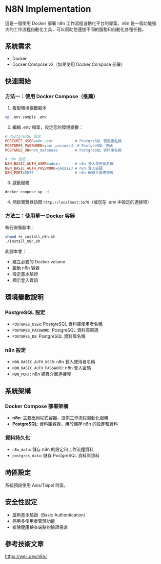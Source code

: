 # N8N Implementation

這是一個使用 Docker 部署 n8n 工作流程自動化平台的專案。n8n 是一個功能強大的工作流程自動化工具，可以幫助您連接不同的服務和自動化各種任務。

## 系統需求

- Docker
- Docker Compose v2（如果使用 Docker Compose 部署）

## 快速開始

### 方法一：使用 Docker Compose（推薦）

1. 複製環境變數範本
```bash
cp .env.sample .env
```

2. 編輯 .env 檔案，設定您的環境變數：
```ini
# PostgreSQL 設定
POSTGRES_USER=n8n_user          # PostgreSQL 使用者名稱
POSTGRES_PASSWORD=your_password  # PostgreSQL 密碼
POSTGRES_DB=n8n_database        # PostgreSQL 資料庫名稱

# n8n 設定
N8N_BASIC_AUTH_USER=admin       # n8n 登入使用者名稱
N8N_BASIC_AUTH_PASSWORD=pass123 # n8n 登入密碼
N8N_PORT=5678                   # n8n 網頁介面連接埠
```

3. 啟動服務
```bash
docker compose up -d
```

4. 開啟瀏覽器訪問 `http://localhost:5678`（或您在 .env 中設定的連接埠）

### 方法二：使用單一 Docker 容器

執行安裝腳本：
```bash
chmod +x install_n8n.sh
./install_n8n.sh
```

此腳本會：
- 建立必要的 Docker volume
- 啟動 n8n 容器
- 設定基本驗證
- 顯示登入資訊

## 環境變數說明

### PostgreSQL 設定
- `POSTGRES_USER`: PostgreSQL 資料庫使用者名稱
- `POSTGRES_PASSWORD`: PostgreSQL 資料庫密碼
- `POSTGRES_DB`: PostgreSQL 資料庫名稱

### n8n 設定
- `N8N_BASIC_AUTH_USER`: n8n 登入使用者名稱
- `N8N_BASIC_AUTH_PASSWORD`: n8n 登入密碼
- `N8N_PORT`: n8n 網頁介面連接埠

## 系統架構

### Docker Compose 部署架構
- **n8n**: 主要應用程式容器，提供工作流程自動化服務
- **PostgreSQL**: 資料庫容器，用於儲存 n8n 的設定和資料

### 資料持久化
- `n8n_data`: 儲存 n8n 的設定和工作流程資料
- `postgres_data`: 儲存 PostgreSQL 資料庫資料

## 時區設定

系統預設使用 Asia/Taipei 時區。

## 安全性設定

- 啟用基本驗證（Basic Authentication）
- 停用多使用者管理功能
- 排除健康檢查端點的驗證需求


## 參考技術文章
https://weii.dev/n8n/